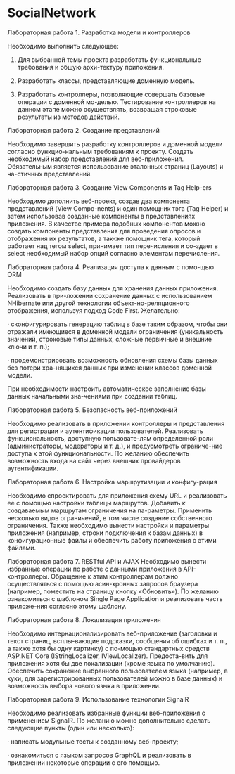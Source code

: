 # SocialNetwork

Лабораторная работа 1. Разработка модели и контроллеров

Необходимо выполнить следующее:

1) Для выбранной темы проекта разработать функциональные требования и общую архи-тектуру приложения.

2) Разработать классы, представляющие доменную модель.

3) Разработать контроллеры, позволяющие совершать базовые операции с доменной мо-делью. Тестирование контроллеров на данном этапе можно осуществлять, возвращая строковые результаты из методов действий.

Лабораторная работа 2. Создание представлений

Необходимо завершить разработку контроллеров и доменной модели согласно функцио-нальным требованиям к проекту. Создать необходимый набор представлений для веб-приложения. Обязательным является использование эталонных страниц (Layouts) и ча-стичных представлений.

Лабораторная работа 3. Создание View Components и Tag Help-ers

Необходимо дополнить веб-проект, создав два компонента представлений (View Compo-nents) и один помощник тэга (Tag Helper) и затем использовав созданные компоненты в представлениях приложения. В качестве примера подобных компонентов можно создать компоненты представления для проведения опросов и отображения их результатов, а так-же помощник тега, который работает над тегом select, принимает тип перечисления и со-здает в select необходимый набор опций согласно элементам перечисления.

Лабораторная работа 4. Реализация доступа к данным с помо-щью ORM

Необходимо создать базу данных для хранения данных приложения. Реализовать в при-ложении сохранение данных с использованием NHibernate или другой технологии объект-но-реляционного отображения, используя подход Code First. Желательно:

· сконфигурировать генерацию таблиц в базе таким образом, чтобы они отражали имеющиеся в доменной модели ограничения (уникальность значений, строковые типы данных, сложные первичные и внешние ключи и т. п.);

· продемонстрировать возможность обновления схемы базы данных без потери хра-нящихся данных при изменении классов доменной модели.

При необходимости настроить автоматическое заполнение базы данных начальными зна-чениями при создании таблиц.

Лабораторная работа 5. Безопасность веб-приложений

Необходимо реализовать в приложении контроллеры и представления для регистрации и аутентификации пользователей. Реализовать функциональность, доступную пользовате-лям определенной роли (администраторы, модераторы и т. д.), и предусмотреть ограниче-ние доступа к этой функциональности. По желанию обеспечить возможность входа на сайт через внешних провайдеров аутентификации.

Лабораторная работа 6. Настройка маршрутизации и конфигу-рация

Необходимо спроектировать для приложения схему URL и реализовать ее с помощью настройки таблицы маршрутов. Добавить к создаваемым маршрутам ограничения на па-раметры. Применить несколько видов ограничений, в том числе создание собственного ограничения. Также необходимо вынести настройки и параметры приложения (например, строки подключения к базам данных) в конфигурационные файлы и обеспечить работу приложения с этими файлами.

Лабораторная работа 7. RESTful API и AJAX
Необходимо вынести избранные операции по работе с данными приложения в API-контроллеры. Обращение к этим контроллерам должно осуществляться с помощью асин-хронных запросов браузера (например, поместить на страницу кнопку «Обновить»). По желанию ознакомиться с шаблоном Single Page Application и реализовать часть приложе-ния согласно этому шаблону.

Лабораторная работа 8. Локализация приложения

Необходимо интернационализировать веб-приложение (заголовки и текст страниц, всплы-вающие подсказки, сообщения об ошибках и т. п., а также хотя бы одну картинку) с по-мощью стандартных средств ASP.NET Core (IStringLocalizer, IViewLocalizer). Предоста-вить для приложения хотя бы две локализации (кроме языка по умолчанию). Обеспечить сохранение выбранного пользователем языка (например, в куки, для зарегистрированных пользователей можно в базе данных) и возможность выбора нового языка в приложении.

Лабораторная работа 9. Использование технологии SignalR

Необходимо реализовать избранные функции веб-приложения с применением SignalR. По желанию можно дополнительно сделать следующие пункты (один или несколько):

· написать модульные тесты к созданному веб-проекту;

· ознакомиться с языком запросов GraphQL и реализовать в приложении некоторые операции с его помощью.
